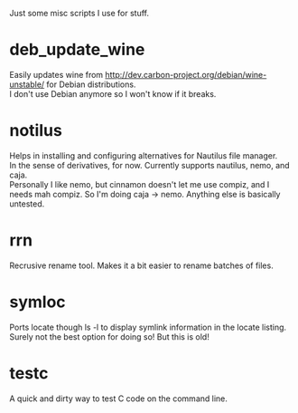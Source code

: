 Just some misc scripts I use for stuff.

# deb_update_wine #
Easily updates wine from http://dev.carbon-project.org/debian/wine-unstable/ for Debian distributions.  
I don't use Debian anymore so I won't know if it breaks.

# notilus #
Helps in installing and configuring alternatives for Nautilus file manager.  
In the sense of derivatives, for now. Currently supports nautilus, nemo, and caja.  
Personally I like nemo, but cinnamon doesn't let me use compiz, and I needs mah compiz. So I'm doing caja -> nemo. Anything else is basically untested.

# rrn #
Recrusive rename tool. Makes it a bit easier to rename batches of files.

# symloc #
Ports locate though ls -l to display symlink information in the locate listing.  
Surely not the best option for doing so! But this is old!

# testc #
A quick and dirty way to test C code on the command line.
